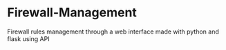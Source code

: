# Firewall-Management
Firewall rules management through a web interface made with python and flask using API
